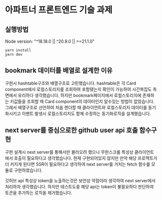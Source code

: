 # 아파트너 프론트엔드 기술 과제

## 실행방법

Node version: "^18.18.0 || ^20.9.0 || >=21.1.0"

```
yarn install
yarn dev
```

## bookmark 데이터를 배열로 설계한 이유

구현시 hashtable구조와 배열구조로 고민했습니다. hashtable은 각 Card component에서 로컬스토리지를 조회하여 포함됐는지 확인이 가능하여 시간복잡도 측면에서 유리하다 생각했습니다.
하지만 bookmark페이지에서 로컬스토리지에 존재하는 키값들을 조회할 때 Card component의 데이터인지 알수있는 방법이 없었습니다.
그래서 배열구조로 선언하여 처음 렌더할 때 클라이언트와 로컬스토리지 데이터를 동기화시키고 이벤트 발생시 로컬스토리지도 함께 수정하는 동기화로직을 설계했습니다.

## next server를 중심으로한 github user api 호출 함수구현

구현 설계시 next server를 통해서만 불러오려 했으나 무한스크롤 특성상 클라이언트에서 호출이 필요하다고 생각했습니다.
현재 구현되어있지 않지만 만약 해당 프로젝트가 더 커지게 된다면 SSR이 필요하다고 생각하여 next server를 거치는 fetch 함수를 모듈로 구현하였습니다.

깃허브 api 특성상 token을 노출하는것은 보안상 약점이라 생각하여 next server에서 처리하자 생각했습니다.
하지만 테스트도중 해당 api는 token이 불필요하다 판단하여 토큰을 추가하는 로직을 제거했습니다.
